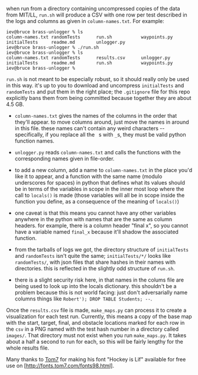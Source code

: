 when run from a directory containing uncompressed copies of the data from
MIT/LL, `run.sh` will produce a CSV with one row per test described in the
logs and columns as given in `column-names.txt`. For example:

```
iev@bruce brass-unlogger % ls
column-names.txt randomTests      run.sh           waypoints.py
initialTests     readme.md        unlogger.py
iev@bruce brass-unlogger % ./run.sh
iev@bruce brass-unlogger % ls
column-names.txt randomTests      results.csv      unlogger.py
initialTests     readme.md        run.sh           waypoints.py
iev@bruce brass-unlogger %

```

`run.sh` is not meant to be especially robust, so it should really only be
used in this way. it's up to you to download and uncompress `initialTests`
and `randomTests` and put them in the right place; the `.gitignore` file
for this repo explicitly bans them from being committed because together
they are about 4.5 GB.

* `column-names.txt` gives the names of the columns in the order that
  they'll appear. to move columns around, just move the names in around in
  this file. these names can't contain any weird characters --
  specifically, if you replace all the ` `s with `_`s, they must be valid
  python function names.

* `unlogger.py` reads `column-names.txt` and calls the functions with the
  corresponding names given in file-order.

* to add a new column, add a name to `column-names.txt` in the place you'd
  like it to appear, and a function with the same name (modulo underscores
  for spaces) in python that defines what its values should be in terms of
  the variables in scope in the inner most loop where the call to
  `locals()` is made (those variables will all be in scope inside the
  function you define, as a consequence of the meaning of `locals()`)

* one caveat is that this means you cannot have any other variables
  anywhere in the python with names that are the same as column
  headers. for example, there is a column header "final x", so you cannot
  have a variable named `final_x` because it'll shadow the associated
  function.

* from the tarballs of logs we got, the directory structure of
  `initialTests` and `randomTests` isn't quite the same; `initialTests/*/`
  looks like `randomTests/`, with json files that share hashes in their
  names with directories. this is reflected in the slightly odd structure
  of `run.sh`.

* there is a slight security risk here, in that names in the colums file
  are being used to look up into the locals dictionary. this shouldn't be a
  problem because this is not world facing: just don't adversarially name
  columns things like `Robert'); DROP TABLE Students; --`.

Once the `results.csv` file is made, `make_maps.py` can process it to
create a visualization for each test run. Currently, this means a copy of
the base map with the start, target, final, and obstacle locations marked
for each row in the `csv` in a PNG named with the test hash number in a
directory called `images/`. That directory must not exist when you run
`make_maps.py`. It takes about a half a second to run for each, so this
will be fairly lengthy for the whole results file.

Many thanks to [Tom7](https://www.cs.cmu.edu/~tom7/) for making his font
"Hockey is Lif" available for free use on
[http://fonts.tom7.com/fonts98.html].
